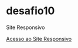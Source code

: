 # desafio10
Site Responsivo

<a href="https://leandroluna22.github.io/desafio10/android.html"> Acesso ao Site Responsivo</a>